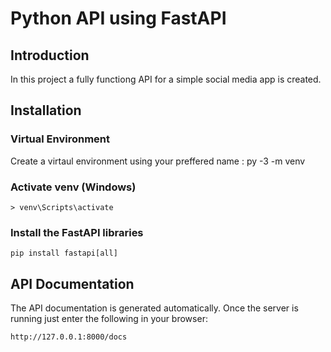 # Python API using FastAPI
## Introduction
In this project a fully functiong API for a simple social media app is created.

## Installation
### Virtual Environment
Create a virtaul environment using your preffered name <venv>:
    py -3 -m venv <venv>
### Activate venv (Windows)
    > venv\Scripts\activate
### Install the FastAPI libraries
    pip install fastapi[all]


## API Documentation
The API documentation is generated automatically. Once the server is running just enter the following in your browser:

    http://127.0.0.1:8000/docs